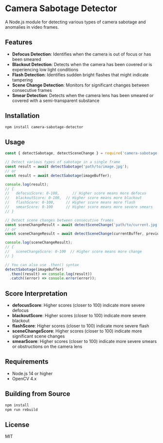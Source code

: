 # Camera Sabotage Detector

A Node.js module for detecting various types of camera sabotage and anomalies in video frames.

## Features

- **Defocus Detection**: Identifies when the camera is out of focus or has been smeared
- **Blackout Detection**: Detects when the camera has been covered or is experiencing low light conditions
- **Flash Detection**: Identifies sudden bright flashes that might indicate tampering
- **Scene Change Detection**: Monitors for significant changes between consecutive frames
- **Smear Detection**: Detects when the camera lens has been smeared or covered with a semi-transparent substance

## Installation

```bash
npm install camera-sabotage-detector
```

## Usage

```javascript
const { detectSabotage, detectSceneChange } = require('camera-sabotage-detector');

// Detect various types of sabotage in a single frame
const result = await detectSabotage('path/to/image.jpg');
// or
const result = await detectSabotage(imageBuffer);

console.log(result);
// {
//   defocusScore: 0-100,      // Higher score means more defocus
//   blackoutScore: 0-100,  // Higher score means more blackout
//   flashScore: 0-100,     // Higher score means more flash
//   smearScore: 0-100      // Higher score means more severe smears
// }

// Detect scene changes between consecutive frames
const sceneChangeResult = await detectSceneChange('path/to/current.jpg', 'path/to/previous.jpg');
// or
const sceneChangeResult = await detectSceneChange(currentBuffer, previousBuffer);

console.log(sceneChangeResult);
// {
//   sceneChangeScore: 0-100  // Higher score means more change
// }

// You can also use .then() syntax
detectSabotage(imageBuffer)
  .then((result) => console.log(result))
  .catch((error) => console.error(error));
```

## Score Interpretation

- **defocusScore**: Higher scores (closer to 100) indicate more severe defocus
- **blackoutScore**: Higher scores (closer to 100) indicate more severe blackout
- **flashScore**: Higher scores (closer to 100) indicate more severe flash
- **sceneChangeScore**: Higher scores (closer to 100) indicate more significant scene changes
- **smearScore**: Higher scores (closer to 100) indicate more severe smears or obstructions on the camera lens

## Requirements

- Node.js 14 or higher
- OpenCV 4.x

## Building from Source

```bash
npm install
npm run rebuild
```

## License

MIT
